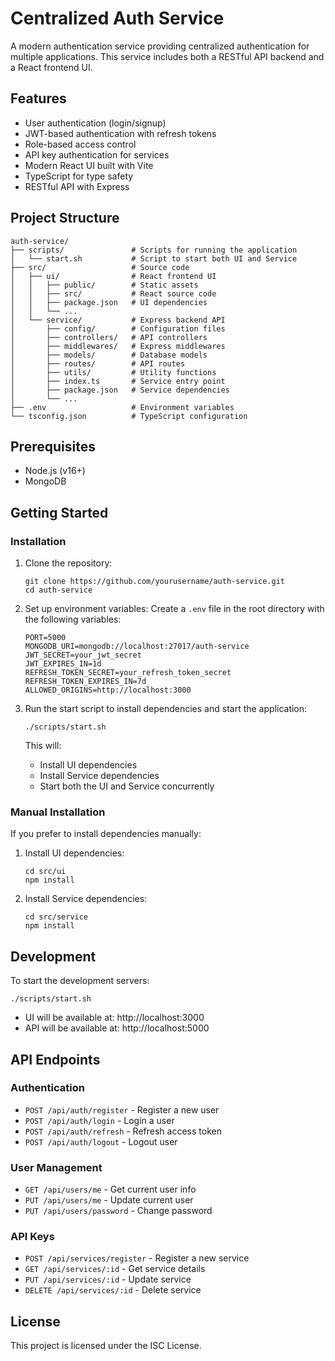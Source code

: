 # Centralized Auth Service

A modern authentication service providing centralized authentication for multiple applications. This service includes both a RESTful API backend and a React frontend UI.

## Features

- User authentication (login/signup)
- JWT-based authentication with refresh tokens
- Role-based access control
- API key authentication for services 
- Modern React UI built with Vite
- TypeScript for type safety
- RESTful API with Express

## Project Structure

```
auth-service/
├── scripts/               # Scripts for running the application
│   └── start.sh           # Script to start both UI and Service
├── src/                   # Source code
│   ├── ui/                # React frontend UI
│   │   ├── public/        # Static assets
│   │   ├── src/           # React source code
│   │   ├── package.json   # UI dependencies
│   │   └── ...
│   └── service/           # Express backend API
│       ├── config/        # Configuration files
│       ├── controllers/   # API controllers
│       ├── middlewares/   # Express middlewares
│       ├── models/        # Database models
│       ├── routes/        # API routes
│       ├── utils/         # Utility functions
│       ├── index.ts       # Service entry point
│       ├── package.json   # Service dependencies
│       └── ...
├── .env                   # Environment variables
└── tsconfig.json          # TypeScript configuration
```

## Prerequisites

- Node.js (v16+) 
- MongoDB

## Getting Started

### Installation

1. Clone the repository:
   ```
   git clone https://github.com/yourusername/auth-service.git
   cd auth-service
   ```

2. Set up environment variables:
   Create a `.env` file in the root directory with the following variables:
   ```
   PORT=5000
   MONGODB_URI=mongodb://localhost:27017/auth-service
   JWT_SECRET=your_jwt_secret
   JWT_EXPIRES_IN=1d
   REFRESH_TOKEN_SECRET=your_refresh_token_secret
   REFRESH_TOKEN_EXPIRES_IN=7d
   ALLOWED_ORIGINS=http://localhost:3000
   ```

3. Run the start script to install dependencies and start the application:
   ```
   ./scripts/start.sh
   ```

   This will:
   - Install UI dependencies
   - Install Service dependencies
   - Start both the UI and Service concurrently

### Manual Installation

If you prefer to install dependencies manually:

1. Install UI dependencies:
   ```
   cd src/ui
   npm install
   ```

2. Install Service dependencies:
   ```
   cd src/service
   npm install
   ```

## Development

To start the development servers:

```
./scripts/start.sh
```

- UI will be available at: http://localhost:3000
- API will be available at: http://localhost:5000

## API Endpoints

### Authentication

- `POST /api/auth/register` - Register a new user
- `POST /api/auth/login` - Login a user
- `POST /api/auth/refresh` - Refresh access token
- `POST /api/auth/logout` - Logout user

### User Management

- `GET /api/users/me` - Get current user info
- `PUT /api/users/me` - Update current user
- `PUT /api/users/password` - Change password

### API Keys

- `POST /api/services/register` - Register a new service
- `GET /api/services/:id` - Get service details
- `PUT /api/services/:id` - Update service
- `DELETE /api/services/:id` - Delete service

## License

This project is licensed under the ISC License. 